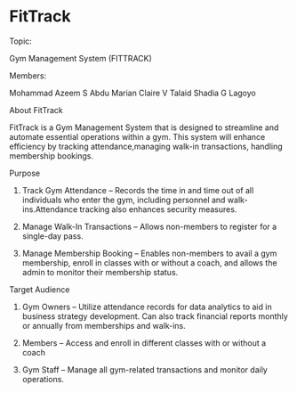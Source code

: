 # FitTrack

Topic:

Gym Management System (FITTRACK)

Members:

Mohammad Azeem S Abdu
Marian Claire V Talaid
Shadia G Lagoyo

About FitTrack

FitTrack is a Gym Management System that is designed to streamline and automate essential operations within a gym. This system will enhance efficiency by tracking attendance,managing walk-in transactions, handling membership bookings.

Purpose

1. Track Gym Attendance – Records the time in and time out of all individuals who enter the gym, including personnel and walk-ins.Attendance tracking also enhances security measures.

2. Manage Walk-In Transactions – Allows non-members to register for a single-day pass.

3. Manage Membership Booking – Enables non-members to avail a gym membership, enroll in classes with or without a coach, and allows the admin to monitor their membership status.

Target Audience

1. Gym Owners – Utilize attendance records for data analytics to aid in business strategy development. Can also track financial reports monthly or annually from memberships and walk-ins.

2. Members – Access and enroll in different classes with or without a coach
 
3. Gym Staff – Manage all gym-related transactions and monitor daily operations.